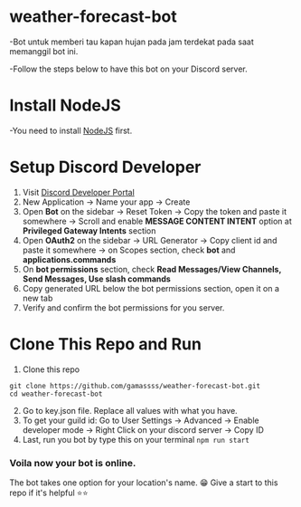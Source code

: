 # weather-forecast-bot
-Bot untuk memberi tau kapan hujan pada jam terdekat pada saat memanggil bot ini.

-Follow the steps below to have this bot on your Discord server.

# Install NodeJS
-You need to install [NodeJS](https://nodejs.org/en/) first.

# Setup Discord Developer
1. Visit [Discord Developer Portal](https://discord.com/login?redirect_to=%2Fdevelopers)
2. New Application -> Name your app -> Create
3. Open **Bot** on the sidebar -> Reset Token -> Copy the token and paste it somewhere
-> Scroll and enable **MESSAGE CONTENT INTENT** option at **Privileged Gateway Intents** section
4. Open **OAuth2** on the sidebar -> URL Generator -> Copy client id and paste it somewhere
-> on Scopes section, check **bot** and **applications.commands**
5. On **bot permissions** section, check **Read Messages/View Channels, Send Messages, Use slash commands**
6. Copy generated URL below the bot permissions section, open it on a new tab
7. Verify and confirm the bot permissions for you server.

# Clone This Repo and Run
1. Clone this repo
```
git clone https://github.com/gamassss/weather-forecast-bot.git
cd weather-forecast-bot
```

2. Go to key.json file. Replace all values with what you have.
3. To get your guild id: Go to User Settings -> Advanced -> Enable developer mode -> Right Click on your discord server -> Copy ID
4. Last, run you bot by type this on your terminal `npm run start`
### Voila now your bot is online.
The bot takes one option for your location's name. 😁
Give a start to this repo if it's helpful ⭐⭐

